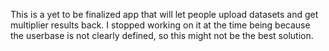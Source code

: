 This is a yet to be finalized app that will let people upload datasets and get multiplier results back. I stopped working on it at the time being because the userbase is not clearly defined, so this might not be the best solution. 
